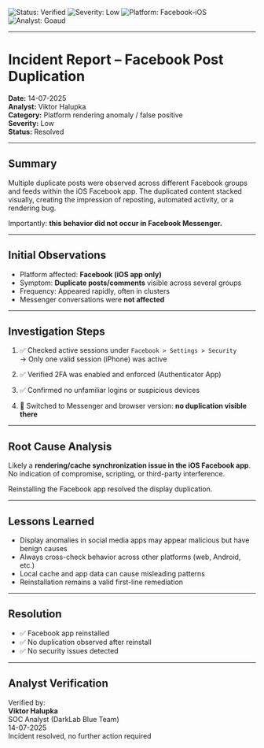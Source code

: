 ![Status: Verified](https://img.shields.io/badge/status-verified-brightgreen)
![Severity: Low](https://img.shields.io/badge/severity-low-blue)
![Platform: Facebook-iOS](https://img.shields.io/badge/platform-facebook--ios-purple)
![Analyst: Goaud](https://img.shields.io/badge/analyst-goaud-black)

---

# Incident Report – Facebook Post Duplication

**Date:** 14-07-2025  
**Analyst:** Viktor Halupka  
**Category:** Platform rendering anomaly / false positive  
**Severity:** Low  
**Status:** Resolved

---

## Summary

Multiple duplicate posts were observed across different Facebook groups and feeds within the iOS Facebook app. The duplicated content stacked visually, creating the impression of reposting, automated activity, or a rendering bug.

Importantly: **this behavior did not occur in Facebook Messenger.**

---

## Initial Observations

- Platform affected: **Facebook (iOS app only)**
- Symptom: **Duplicate posts/comments** visible across several groups
- Frequency: Appeared rapidly, often in clusters
- Messenger conversations were **not affected**

---

## Investigation Steps

1. ✅ Checked active sessions under `Facebook > Settings > Security`  
   → Only one valid session (iPhone) was active

2. ✅ Verified 2FA was enabled and enforced (Authenticator App)

3. ✅ Confirmed no unfamiliar logins or suspicious devices

4. 🔁 Switched to Messenger and browser version: **no duplication visible there**

---

## Root Cause Analysis

Likely a **rendering/cache synchronization issue in the iOS Facebook app**.  
No indication of compromise, scripting, or third-party interference.

Reinstalling the Facebook app resolved the display duplication.

---

## Lessons Learned

- Display anomalies in social media apps may appear malicious but have benign causes
- Always cross-check behavior across other platforms (web, Android, etc.)
- Local cache and app data can cause misleading patterns
- Reinstallation remains a valid first-line remediation

---

## Resolution

- ✅ Facebook app reinstalled
- ✅ No duplication observed after reinstall
- ✅ No security issues detected

---

## Analyst Verification

Verified by:  
**Viktor Halupka**  
SOC Analyst (DarkLab Blue Team)  
14-07-2025  
Incident resolved, no further action required
